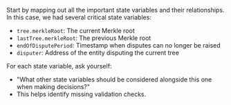 
Start by mapping out all the important state variables and their relationships. In this case, we had several critical state variables:

- `tree.merkleRoot`: The current Merkle root
- `lastTree.merkleRoot`: The previous Merkle root
- `endOfDisputePeriod`: Timestamp when disputes can no longer be raised
- `disputer`: Address of the entity disputing the current tree

For each state variable, ask yourself: 
- "What other state variables should be considered alongside this one when making decisions?" 
- This helps identify missing validation checks.